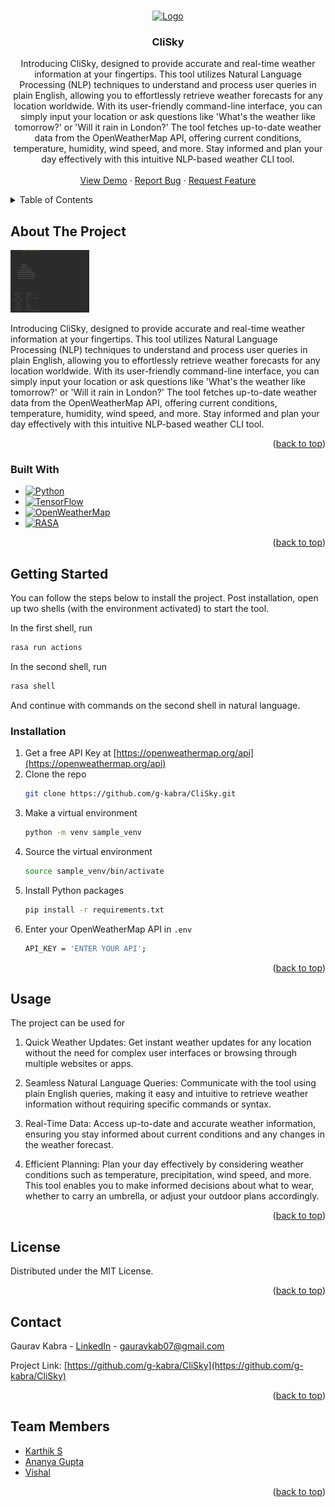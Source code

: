 <!-- Improved compatibility of back to top link: See: https://github.com/othneildrew/Best-README-Template/pull/73 -->
<a name="readme-top"></a>
<!--
*** Thanks for checking out the Best-README-Template. If you have a suggestion
*** that would make this better, please fork the repo and create a pull request
*** or simply open an issue with the tag "enhancement".
*** Don't forget to give the project a star!
*** Thanks again! Now go create something AMAZING! :D
-->



<!-- PROJECT SHIELDS -->
<!--
*** I'm using markdown "reference style" links for readability.
*** Reference links are enclosed in brackets [ ] instead of parentheses ( ).
*** See the bottom of this document for the declaration of the reference variables
*** for contributors-url, forks-url, etc. This is an optional, concise syntax you may use.
*** https://www.markdownguide.org/basic-syntax/#reference-style-links
-->
<!-- [![Contributors][contributors-shield]][contributors-url]
[![Forks][forks-shield]][forks-url]
[![Stargazers][stars-shield]][stars-url]
[![Issues][issues-shield]][issues-url]
[![MIT License][license-shield]][license-url]
[![LinkedIn][linkedin-shield]][linkedin-url] -->



<!-- PROJECT LOGO -->
<br />
<div align="center">
  <a href="https://github.com/g-kabra/CliSky">
    <img src="https://openweathermap.org/img/wn/50n@4x.png" alt="Logo" width="80" height="80">
  </a>

<h3 align="center">CliSky</h3>

  <p align="center">
    Introducing CliSky, designed to provide accurate and real-time weather information at your fingertips. This tool utilizes Natural Language Processing (NLP) techniques to understand and process user queries in plain English, allowing you to effortlessly retrieve weather forecasts for any location worldwide. With its user-friendly command-line interface, you can simply input your location or ask questions like 'What's the weather like tomorrow?' or 'Will it rain in London?' The tool fetches up-to-date weather data from the OpenWeatherMap API, offering current conditions, temperature, humidity, wind speed, and more. Stay informed and plan your day effectively with this intuitive NLP-based weather CLI tool.
    <br />
    <br />
    <a href="https://www.youtube.com/watch?v=6NQ6AkoO0WU">View Demo</a>
    ·
    <a href="https://github.com/g-kabra/CliSky/issues">Report Bug</a>
    ·
    <a href="https://github.com/g-kabra/CliSky/issues">Request Feature</a>
  </p>
</div>



<!-- TABLE OF CONTENTS -->
<details>
  <summary>Table of Contents</summary>
  <ol>
    <li>
      <a href="#about-the-project">About The Project</a>
      <ul>
        <li><a href="#built-with">Built With</a></li>
      </ul>
    </li>
    <li>
      <a href="#getting-started">Getting Started</a>
      <ul>
        <li><a href="#prerequisites">Prerequisites</a></li>
        <li><a href="#installation">Installation</a></li>
      </ul>
    </li>
    <li><a href="#usage">Usage</a></li>
    <li><a href="#roadmap">Roadmap</a></li>
    <li><a href="#contributing">Contributing</a></li>
    <li><a href="#license">License</a></li>
    <li><a href="#contact">Contact</a></li>
    <li><a href="#acknowledgments">Acknowledgments</a></li>
  </ol>
</details>



<!-- ABOUT THE PROJECT -->
## About The Project

<img src="image.jpeg" alt="Sample" height="100px" />

Introducing CliSky, designed to provide accurate and real-time weather information at your fingertips. This tool utilizes Natural Language Processing (NLP) techniques to understand and process user queries in plain English, allowing you to effortlessly retrieve weather forecasts for any location worldwide. With its user-friendly command-line interface, you can simply input your location or ask questions like 'What's the weather like tomorrow?' or 'Will it rain in London?' The tool fetches up-to-date weather data from the OpenWeatherMap API, offering current conditions, temperature, humidity, wind speed, and more. Stay informed and plan your day effectively with this intuitive NLP-based weather CLI tool.

<p align="right">(<a href="#readme-top">back to top</a>)</p>



### Built With

* [![Python][Python]][Python-url]
* [![TensorFlow][TensorFlow]][TensorFlow-url]
* [![OpenWeatherMap][OpenWeatherMap]][OWM-url]
* [![RASA][RASA]][RASA-url]
<p align="right">(<a href="#readme-top">back to top</a>)</p>



<!-- GETTING STARTED -->
## Getting Started

You can follow the steps below to install the project. Post installation, open up two shells (with the environment activated) to start the tool.

In the first shell, run 
```sh
rasa run actions
```

In the second shell, run
```sh
rasa shell
```

And continue with commands on the second shell in natural language.

### Installation

1. Get a free API Key at [https://openweathermap.org/api](https://openweathermap.org/api)
2. Clone the repo
   ```sh
   git clone https://github.com/g-kabra/CliSky.git
   ```
3. Make a virtual environment
   ```sh
   python -m venv sample_venv
   ```
4. Source the virtual environment
   ```sh
   source sample_venv/bin/activate
   ```
5. Install Python packages
   ```sh
   pip install -r requirements.txt
   ```
6. Enter your OpenWeatherMap API in `.env`
   ```sh
   API_KEY = 'ENTER YOUR API';
   ```

<p align="right">(<a href="#readme-top">back to top</a>)</p>



<!-- USAGE EXAMPLES -->
## Usage

The project can be used for 
1. Quick Weather Updates: Get instant weather updates for any location without the need for complex user interfaces or browsing through multiple websites or apps.

2. Seamless Natural Language Queries: Communicate with the tool using plain English queries, making it easy and intuitive to retrieve weather information without requiring specific commands or syntax.

3. Real-Time Data: Access up-to-date and accurate weather information, ensuring you stay informed about current conditions and any changes in the weather forecast.

4. Efficient Planning: Plan your day effectively by considering weather conditions such as temperature, precipitation, wind speed, and more. This tool enables you to make informed decisions about what to wear, whether to carry an umbrella, or adjust your outdoor plans accordingly.


<p align="right">(<a href="#readme-top">back to top</a>)</p>



<!-- LICENSE -->
## License

Distributed under the MIT License.

<p align="right">(<a href="#readme-top">back to top</a>)</p>



<!-- CONTACT -->
## Contact

Gaurav Kabra - [LinkedIn](https://www.linkedin.com/in/gauravkabra7/) - gauravkab07@gmail.com

Project Link: [https://github.com/g-kabra/CliSky](https://github.com/g-kabra/CliSky)

<p align="right">(<a href="#readme-top">back to top</a>)</p>



<!-- ACKNOWLEDGMENTS -->
## Team Members

* [Karthik S](https://www.linkedin.com/in/karthik-is-dev/)
* [Ananya Gupta](https://www.linkedin.com/in/ananyagupta05/)
* [Vishal](https://www.linkedin.com/in/vishal-499b65239/)

<p align="right">(<a href="#readme-top">back to top</a>)</p>



<!-- MARKDOWN LINKS & IMAGES -->
<!-- https://www.markdownguide.org/basic-syntax/#reference-style-links -->

[Python]: https://img.shields.io/badge/python-3670A0?style=for-the-badge&logo=python&logoColor=ffdd54
[Python-url]: https://nextjs.org/
[RASA]: https://encrypted-tbn0.gstatic.com/images?q=tbn:ANd9GcT5e64MX6EMZh1XRu4jaU0bH1cFwQ7a3Khlc44ghXde&s
[RASA-url]: https://rasa.com/
[OpenWeatherMap]: https://encrypted-tbn0.gstatic.com/images?q=tbn:ANd9GcRaPCJGVn3v8lnjDNqJQLUS-L2VI7aFQcg7XQYUqmwN7g&s
[OWM-url]: https://openweathermap.org/api
[TensorFlow]: https://img.shields.io/badge/TensorFlow-%23FF6F00.svg?style=for-the-badge&logo=TensorFlow&logoColor=white
[TensorFlow-url]: https://www.tensorflow.org/